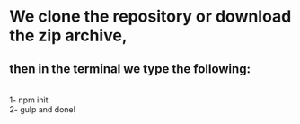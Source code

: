 # We clone the repository or download the zip archive, <br>
## then in the terminal we type the following:
<br>
1- npm init
<br>
2- gulp
and done!
